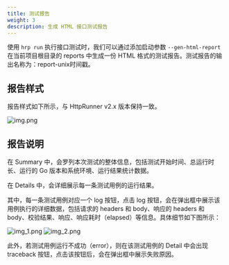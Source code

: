 ```yaml
---
title: 测试报告
weight: 3
description: 生成 HTML 接口测试报告
---
```


使用 `hrp run` 执行接口测试时，我们可以通过添加启动参数 `--gen-html-report` 在当前项目根目录的 reports 中生成一份 HTML 格式的测试报告。测试报告的输出名称为：report-unix时间戳。

## 报告样式

报告样式如下所示，与 HttpRunner v2.x 版本保持一致。

![img.png](/image/report-1.png)

## 报告说明

在 Summary 中，会罗列本次测试的整体信息，包括测试开始时间、总运行时长、运行的 Go 版本和系统环境、运行结果统计数据。

在 Details 中，会详细展示每一条测试用例的运行结果。

其中，每一条测试用例对应一个 log 按钮，点击 log 按钮，会在弹出框中展示该用例执行的详细数据，包括请求的 headers 和 body、响应的 headers 和 body、校验结果、响应、响应耗时（elapsed）等信息。具体细节如下图所示：

![img_1.png](/image/report-2.png)
![img_2.png](/image/report-3.png)

此外，若测试用例运行不成功（error），则在该测试用例的 Detail 中会出现 traceback 按钮，点击该按钮后，会在弹出框中展示失败原因。

